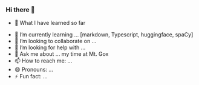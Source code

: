 ### Hi there 👋


<!-- **ar4s-eth/ar4s-eth** is a ✨ _special_ ✨ repository because its `README.md` (this file) appears on your GitHub profile.

Here are some ideas to get you started:

- 🔭 I’m currently working on ... -->
- 🎯 What I have learned so far
<!--START_SECTION:learn-->
<!--END_SECTION:learn-->
- 🌱 I’m currently learning ... [markdown, Typescript, huggingface, spaCy]
- 👯 I’m looking to collaborate on ... 
- 🤔 I’m looking for help with ... 
- 💬 Ask me about ... my time at Mt. Gox
- 📫 How to reach me: ...
- 😄 Pronouns: ...
- ⚡ Fun fact: ...

